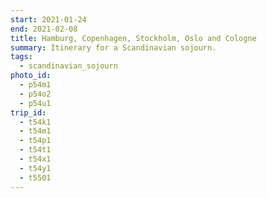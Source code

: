 ```yaml
---
start: 2021-01-24
end: 2021-02-08
title: Hamburg, Copenhagen, Stockholm, Oslo and Cologne
summary: Itinerary for a Scandinavian sojourn.
tags:
  - scandinavian_sojourn
photo_id:
  - p54m1
  - p54o2
  - p54u1
trip_id:
  - t54k1
  - t54m1
  - t54p1
  - t54t1
  - t54x1
  - t54y1
  - t5501
---
```

